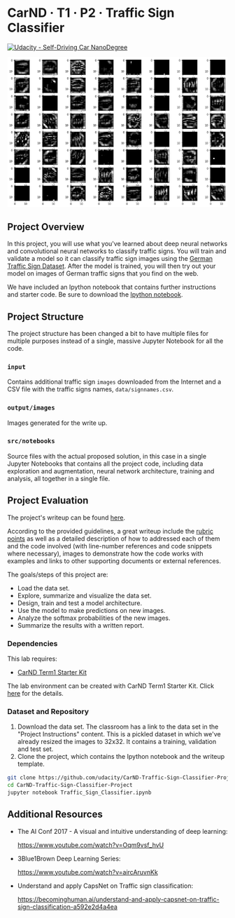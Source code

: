 CarND · T1 · P2 · Traffic Sign Classifier
=========================================

[![Udacity - Self-Driving Car NanoDegree](https://s3.amazonaws.com/udacity-sdc/github/shield-carnd.svg)](http://www.udacity.com/drive)

<img src="output/images/010 - Feature Map Better Stop.png" width="512" alt="Better Stop Sign's First Layer Features Map" />


Project Overview
----------------

In this project, you will use what you've learned about deep neural networks and convolutional neural networks to classify traffic signs. You will train and validate a model so it can classify traffic sign images using the [German Traffic Sign Dataset](http://benchmark.ini.rub.de/?section=gtsrb&subsection=dataset). After the model is trained, you will then try out your model on images of German traffic signs that you find on the web.

We have included an Ipython notebook that contains further instructions 
and starter code. Be sure to download the [Ipython notebook](https://github.com/udacity/CarND-Traffic-Sign-Classifier-Project/blob/master/Traffic_Sign_Classifier.ipynb). 


Project Structure
-----------------

The project structure has been changed a bit to have multiple files for multiple purposes instead of a single, massive Jupyter Notebook for all the code.

### `input`

Contains additional traffic sign `images` downloaded from the Internet and a CSV file with the traffic signs names, `data/signnames.csv`.

### `output/images`

Images generated for the write up.


### `src/notebooks`

Source files with the actual proposed solution, in this case in a single Jupyter Notebooks that contains all the project code, including data exploration and augmentation, neural network architecture, training and analysis, all together in a single file.


Project Evaluation
------------------

The project's writeup can be found [here](WRITEUP.md).

According to the provided guidelines, a great writeup include the [rubric points](https://review.udacity.com/#!/rubrics/481/view) as well as a detailed description of how to addressed each of them and the code involved (with line-number references and code snippets where necessary), images to demonstrate how the code works with examples and links to other supporting documents or external references.

The goals/steps of this project are:

* Load the data set.
* Explore, summarize and visualize the data set.
* Design, train and test a model architecture.
* Use the model to make predictions on new images.
* Analyze the softmax probabilities of the new images.
* Summarize the results with a written report.


### Dependencies

This lab requires:

* [CarND Term1 Starter Kit](https://github.com/udacity/CarND-Term1-Starter-Kit)

The lab environment can be created with CarND Term1 Starter Kit. Click [here](https://github.com/udacity/CarND-Term1-Starter-Kit/blob/master/README.md) for the details.


### Dataset and Repository

1. Download the data set. The classroom has a link to the data set in the "Project Instructions" content. This is a pickled dataset in which we've already resized the images to 32x32. It contains a training, validation and test set.
2. Clone the project, which contains the Ipython notebook and the writeup template.
```sh
git clone https://github.com/udacity/CarND-Traffic-Sign-Classifier-Project
cd CarND-Traffic-Sign-Classifier-Project
jupyter notebook Traffic_Sign_Classifier.ipynb
```


Additional Resources
--------------------

- The AI Conf 2017 - A visual and intuitive understanding of deep learning:

  https://www.youtube.com/watch?v=Oqm9vsf_hvU
  
- 3Blue1Brown Deep Learning Series:

  https://www.youtube.com/watch?v=aircAruvnKk
  
- Understand and apply CapsNet on Traffic sign classification:

  https://becominghuman.ai/understand-and-apply-capsnet-on-traffic-sign-classification-a592e2d4a4ea

